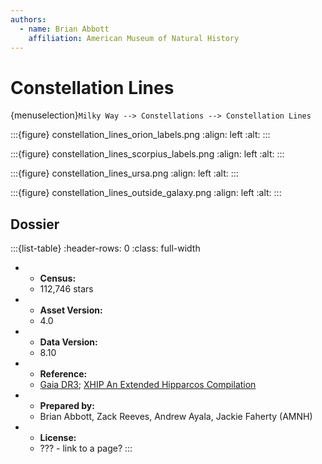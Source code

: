 ```yaml
---
authors:
  - name: Brian Abbott
    affiliation: American Museum of Natural History
---
```



# Constellation Lines

{menuselection}`Milky Way --> Constellations --> Constellation Lines`


:::{figure} constellation_lines_orion_labels.png
:align: left
:alt: 
:::


:::{figure} constellation_lines_scorpius_labels.png
:align: left
:alt: 
:::


:::{figure} constellation_lines_ursa.png
:align: left
:alt: 
:::


:::{figure} constellation_lines_outside_galaxy.png
:align: left
:alt: 
:::


## Dossier
:::{list-table}
:header-rows: 0
:class: full-width

* - **Census:**
  - 112,746 stars
* - **Asset Version:**
  - 4.0
* - **Data Version:**
  - 8.10 
* - **Reference:**
  - [Gaia DR3](https://doi.org/10.5270/esa-qa4lep3); [XHIP An Extended Hipparcos Compilation](https://ui.adsabs.harvard.edu/link_gateway/2012AstL...38..331A/doi:10.48550/arXiv.1108.4971)
* - **Prepared by:**
  - Brian Abbott, Zack Reeves, Andrew Ayala, Jackie Faherty (AMNH)
* - **License:**
  - ??? - link to a page?
:::